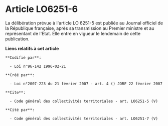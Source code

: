 # Article LO6251-6

La délibération prévue à l'article LO 6251-5 est publiée au Journal officiel de la République française, après sa
transmission au Premier ministre et au représentant de l'Etat. Elle entre en vigueur le lendemain de cette publication.

**Liens relatifs à cet article**

	**Codifié par**:

	  - Loi n°96-142 1996-02-21

	**Créé par**:

	  - Loi n°2007-223 du 21 février 2007 - art. 4 () JORF 22 février 2007

	**Cite**:

	  - Code général des collectivités territoriales - art. LO6251-5 (V)

	**Cité par**:

	  - Code général des collectivités territoriales - art. LO6251-7 (V)
